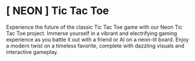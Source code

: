 # [ NEON ] Tic Tac Toe
 Experience the future of the classic Tic Tac Toe game with our Neon Tic Tac Toe project. Immerse yourself in a vibrant and electrifying gaming experience as you battle it out with a friend or AI on a neon-lit board. Enjoy a modern twist on a timeless favorite, complete with dazzling visuals and interactive gameplay.
